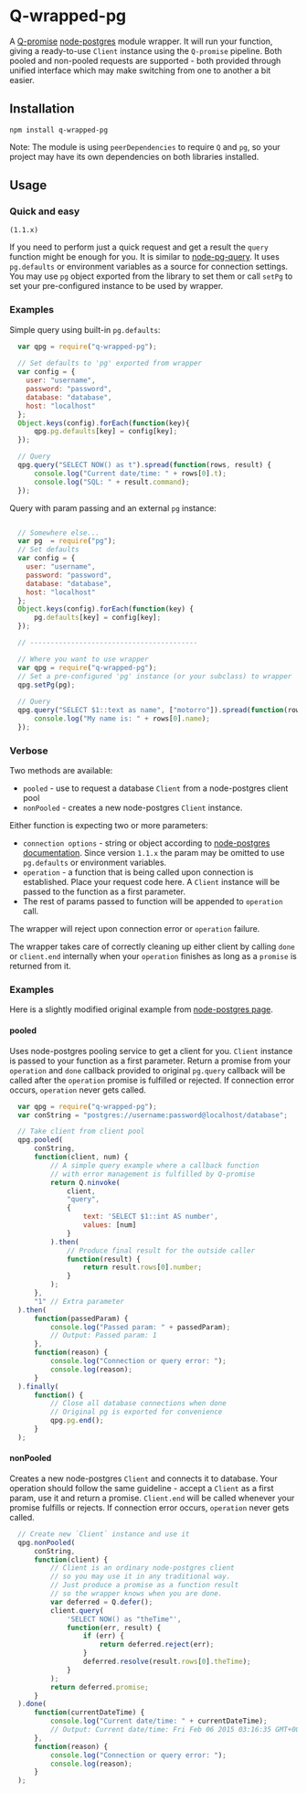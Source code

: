 # Q-wrapped-pg

A [Q-promise](https://github.com/kriskowal/q) [node-postgres](https://github.com/brianc/node-postgres) module wrapper.
It will run your function, giving a ready-to-use `Client` instance using the `Q-promise` pipeline.
Both pooled and non-pooled requests are supported - both provided through unified interface which may make switching
from one to another a bit easier.

## Installation

```
npm install q-wrapped-pg
```
Note: The module is using `peerDependencies` to require `Q` and `pg`, so your project may have its own
dependencies on both libraries installed.

## Usage

### Quick and easy

`(1.1.x)`

If you need to perform just a quick request and get a result the `query` function might be enough for you. It is similar
to [node-pg-query](https://github.com/brianc/node-pg-query). It uses `pg.defaults` or environment variables as a source 
for connection settings. You may use `pg` object exported from the library to set them or call `setPg` to set your
pre-configured instance to be used by wrapper.

### Examples

Simple query using built-in `pg.defaults`:
```javascript
  var qpg = require("q-wrapped-pg");
  
  // Set defaults to 'pg' exported from wrapper
  var config = {
    user: "username",
    password: "password",
    database: "database",
    host: "localhost"
  };
  Object.keys(config).forEach(function(key){
      qpg.pg.defaults[key] = config[key];
  });

  // Query
  qpg.query("SELECT NOW() as t").spread(function(rows, result) {
      console.log("Current date/time: " + rows[0].t);
      console.log("SQL: " + result.command);
  });
```
 
Query with param passing and an external `pg` instance:
```javascript

  // Somewhere else...
  var pg  = require("pg"); 
  // Set defaults
  var config = {
    user: "username",
    password: "password",
    database: "database",
    host: "localhost"
  };
  Object.keys(config).forEach(function(key) {
      pg.defaults[key] = config[key];
  });

  // -----------------------------------------

  // Where you want to use wrapper
  var qpg = require("q-wrapped-pg");
  // Set a pre-configured 'pg' instance (or your subclass) to wrapper
  qpg.setPg(pg);
  
  // Query
  qpg.query("SELECT $1::text as name", ["motorro"]).spread(function(rows, result){
      console.log("My name is: " + rows[0].name);
  });
```

### Verbose

Two methods are available:
*   `pooled` - use to request a database `Client` from a node-postgres client pool
*   `nonPooled` - creates a new node-postgres `Client` instance.

Either function is expecting two or more parameters:
*   `connection options` - string or object according to [node-postgres documentation](https://github.com/brianc/node-postgres/wiki/Client#method-connect).
    Since version `1.1.x` the param may be omitted to use `pg.defaults` or environment variables.
*   `operation` - a function that is being called upon connection is established. Place your request code here.
    A `Client` instance will be passed to the function as a first parameter.
*   The rest of params passed to function will be appended to `operation` call.

The wrapper will reject upon connection error or `operation` failure.

The wrapper takes care of correctly cleaning up either client by calling `done` or `client.end` internally when your
`operation` finishes as long as a `promise` is returned from it.

### Examples

Here is a slightly modified original example from [node-postgres page](https://github.com/brianc/node-postgres).

#### pooled

Uses node-postgres pooling service to get a client for you. `Client` instance is passed to your function as a first
parameter. Return a promise from your `operation` and `done` callback provided to original `pg.query` callback will
be called after the `operation` promise is fulfilled or rejected.
If connection error occurs, `operation` never gets called.

```javascript
  var qpg = require("q-wrapped-pg");
  var conString = "postgres://username:password@localhost/database";

  // Take client from client pool
  qpg.pooled(
      conString,
      function(client, num) {
          // A simple query example where a callback function
          // with error management is fulfilled by Q-promise
          return Q.ninvoke(
              client,
              "query",
              {
                  text: 'SELECT $1::int AS number',
                  values: [num]
              }
          ).then(
              // Produce final result for the outside caller
              function(result) {
                  return result.rows[0].number;
              }
          );
      },
      "1" // Extra parameter
  ).then(
      function(passedParam) {
          console.log("Passed param: " + passedParam);
          // Output: Passed param: 1
      },
      function(reason) {
          console.log("Connection or query error: ");
          console.log(reason);
      }
  ).finally(
      function() {
          // Close all database connections when done
          // Original pg is exported for convenience
          qpg.pg.end();
      }
  );
```

#### nonPooled

Creates a new node-postgres `Client` and connects it to database.
Your operation should follow the same guideline - accept a `Client` as a first param, use it and return a promise.
`Client.end` will be called whenever your promise fulfills or rejects.
If connection error occurs, `operation` never gets called.

```javascript
  // Create new `Client` instance and use it
  qpg.nonPooled(
      conString,
      function(client) {
          // Client is an ordinary node-postgres client
          // so you may use it in any traditional way.
          // Just produce a promise as a function result
          // so the wrapper knows when you are done.
          var deferred = Q.defer();
          client.query(
              'SELECT NOW() as "theTime"',
              function(err, result) {
                  if (err) {
                      return deferred.reject(err);
                  }
                  deferred.resolve(result.rows[0].theTime);
              }
          );
          return deferred.promise;
      }
  ).done(
      function(currentDateTime) {
          console.log("Current date/time: " + currentDateTime);
          // Output: Current date/time: Fri Feb 06 2015 03:16:35 GMT+0000 (UTC)
      },
      function(reason) {
          console.log("Connection or query error: ");
          console.log(reason);
      }
  );
```

